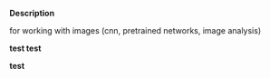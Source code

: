 **Description**


for working with images (cnn, pretrained networks, image analysis)


**test test**

**test**
